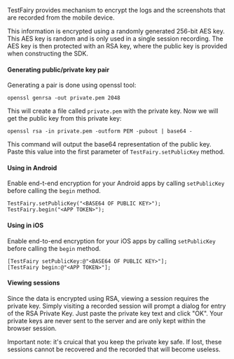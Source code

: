 TestFairy provides mechanism to encrypt the logs and the screenshots that are recorded from the mobile device.

This information is encrypted using a randomly generated 256-bit AES key. This AES key is random and is only used in a single session recording. The AES key is then protected with an RSA key, where the public key is provided when constructing the SDK.

#### Generating public/private key pair

Generating a pair is done using openssl tool:

```
openssl genrsa -out private.pem 2048
```

This will create a file called `private.pem` with the private key. Now we will get the public key from this private key:

```
openssl rsa -in private.pem -outform PEM -pubout | base64 -
```

This command will output the base64 representation of the public key. Paste this value into the first parameter of `TestFairy.setPublicKey` method.

#### Using in Android 

Enable end-t-end encryption for your Android apps by calling `setPublicKey` before calling the `begin` method.

```
TestFairy.setPublicKey("<BASE64 OF PUBLIC KEY>");
TestFairy.begin("<APP TOKEN>");
```

#### Using in iOS

Enable end-to-end encryption for your iOS apps by calling `setPublicKey` before calling the `begin` method.

```
[TestFairy setPublicKey:@"<BASE64 OF PUBLIC KEY>"]; 
[TestFairy begin:@"<APP TOKEN>"];
```

#### Viewing sessions

Since the data is encrypted using RSA, viewing a session requires the private key. Simply visiting a recorded session will prompt a dialog for entry of the RSA Private Key. Just paste the private key text and click "OK". Your private keys are never sent to the server and are only kept within the browser session. 

Important note: it's cruical that you keep the private key safe. If lost, these sessions cannot be recovered and the recorded that will become useless.
